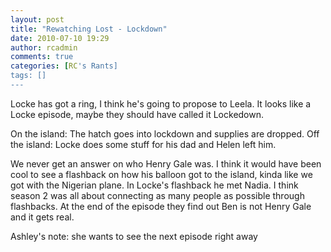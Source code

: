 ```yaml
---
layout: post
title: "Rewatching Lost - Lockdown"
date: 2010-07-10 19:29
author: rcadmin
comments: true
categories: [RC's Rants]
tags: []
---
```

Locke has got a ring, I think he's going to propose to Leela. It looks like a Locke episode, maybe they should have called it Lockedown. 

On the island: The hatch goes into lockdown and supplies are dropped.
Off the island: Locke does some stuff for his dad and Helen left him. 

We never get an answer on who Henry Gale was. I think it would have been cool to see a flashback on how his balloon got to the island, kinda like we got with the Nigerian plane. In Locke's flashback he met Nadia. I think season 2 was all about connecting as many people as possible through flashbacks. At the end of the episode they find out Ben is not Henry Gale and it gets real. 

Ashley's note: she wants to see the next episode right away
